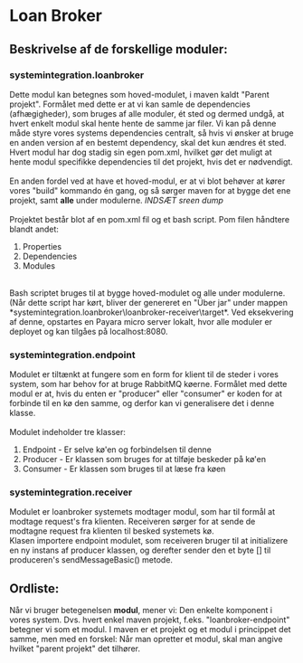 # Loan Broker

## Beskrivelse af de forskellige moduler:

### systemintegration.loanbroker
Dette modul kan betegnes som hoved-modulet, i maven kaldt "Parent projekt". Formålet med dette er at vi kan samle de dependencies (afhægigheder), som bruges af alle moduler, ét sted og dermed undgå, at hvert enkelt modul skal hente hente de samme jar filer. Vi kan på denne måde styre vores systems dependencies centralt, så hvis vi ønsker at bruge en anden version af en bestemt dependency, skal det kun ændres ét sted. Hvert modul har dog stadig sin egen pom.xml, hvilket gør det muligt at hente modul specifikke dependencies til det projekt, hvis det er nødvendigt.  
<br>
En anden fordel ved at have et hoved-modul, er at vi blot behøver at kører vores "build" kommando én gang, og så sørger maven for at bygge det ene projekt, samt **alle** under modulerne. *INDSÆT sreen dump* 
<br><br>
Projektet består blot af en pom.xml fil og et bash script. Pom filen håndtere blandt andet:
1. Properties
2. Dependencies
3. Modules

<br>
Bash scriptet bruges til at bygge hoved-modulet og alle under modulerne. (Når dette script har kørt, bliver der genereret en "Über jar" under mappen *systemintegration.loanbroker\loanbroker-receiver\target*. Ved eksekvering af denne, opstartes en Payara micro server lokalt, hvor alle moduler er deployet og kan tilgåes på localhost:8080.  


### systemintegration.endpoint
Modulet er tiltænkt at fungere som en form for klient til de steder i vores system, som har behov for at bruge RabbitMQ køerne. Formålet med dette modul er at, hvis du enten er "producer" eller "consumer" er koden for at forbinde til en kø den samme, og derfor kan vi generalisere det i denne klasse. 
<br><br>
Modulet indeholder tre klasser:
1. Endpoint - Er selve kø'en og forbindelsen til denne
2. Producer - Er klassen som bruges for at tilføje beskeder på kø'en
3. Consumer - Er klassen som bruges til at læse fra køen

### systemintegration.receiver
Modulet er loanbroker systemets modtager modul, som har til formål at modtage request's fra klienten. Receiveren sørger for at sende de modtagne request fra klienten til besked systemets kø.
<br>
Klasen importere endpoint modulet, som receiveren bruger til at initializere en ny instans af producer klassen, og derefter sender den et byte [] til produceren's sendMessageBasic() metode.


## Ordliste:
Når vi bruger betegenelsen **modul**, mener vi: Den enkelte komponent i vores system. Dvs. hvert enkel maven projekt, f.eks. "loanbroker-endpoint" betegner vi som et modul. I maven er et projekt og et modul i princippet det samme, men med en forskel: Når man opretter et modul, skal man angive hvilket "parent projekt" det tilhører.
